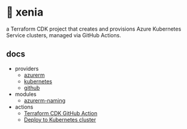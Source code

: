 
# 🦊 xenia

a Terraform CDK project that creates and provisions Azure Kubernetes Service clusters, managed via GitHub Actions.

## docs

- providers
  - [azurerm](https://github.com/hashicorp/terraform-provider-azurerm)
  - [kubernetes](https://github.com/hashicorp/terraform-provider-kubernetes)
  - [github](https://github.com/integrations/terraform-provider-github)
- modules
  - [azurerm-naming](https://github.com/Azure/terraform-azurerm-naming)
- actions
  - [Terraform CDK GitHub Action](https://github.com/marketplace/actions/terraform-cdk-action)
  - [Deploy to Kubernetes cluster](https://github.com/marketplace/actions/deploy-to-kubernetes-cluster)

